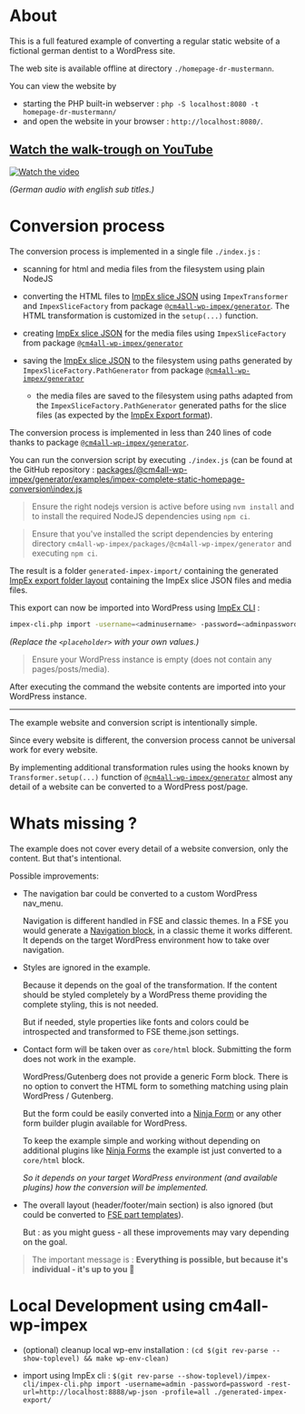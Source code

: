 # About

This is a full featured example of converting a regular static website of a fictional german dentist to a WordPress site.

The web site is available offline at directory `./homepage-dr-mustermann`.

You can view the website by

- starting the PHP built-in webserver : `php -S localhost:8080 -t homepage-dr-mustermann/`
- and open the website in your browser : `http://localhost:8080/`.

## [Watch the walk-trough on YouTube](https://img.youtube.com/vi/pjG69RmULYo/2.jpg)

[![Watch the video](https://img.youtube.com/vi/pjG69RmULYo/2.jpg)](https://www.youtube.com/watch?v=pjG69RmULYo)

_(German audio with english sub titles.)_

# Conversion process

The conversion process is implemented in a single file `./index.js` :

- scanning for html and media files from the filesystem using plain NodeJS

- converting the HTML files to [ImpEx slice JSON](https://ionos-wordpress.github.io/cm4all-wp-impex/migrating-content.html#content-aka-wordpress-postspages) using `ImpexTransformer` and `ImpexSliceFactory` from package [`@cm4all-wp-impex/generator`](https://www.npmjs.com/@cm4all-wp-impex/generator). The HTML transformation is customized in the `setup(...)` function.

- creating [ImpEx slice JSON](https://ionos-wordpress.github.io/cm4all-wp-impex/migrating-content.html#attachments-like-pictures-and-videos) for the media files using `ImpexSliceFactory` from package [`@cm4all-wp-impex/generator`](https://www.npmjs.com/@cm4all-wp-impex/generator)

- saving the [ImpEx slice JSON](https://ionos-wordpress.github.io/cm4all-wp-impex/migrating-content.html#data-files) to the filesystem using paths generated by `ImpexSliceFactory.PathGenerator` from package [`@cm4all-wp-impex/generator`](https://www.npmjs.com/@cm4all-wp-impex/generator)

  - the media files are saved to the filesystem using paths adapted from the `ImpexSliceFactory.PathGenerator` generated paths for the slice files (as expected by the [ImpEx Export format](https://ionos-wordpress.github.io/cm4all-wp-impex/migrating-content.html#attachments-like-pictures-and-videos)).

The conversion process is implemented in less than 240 lines of code thanks to package [`@cm4all-wp-impex/generator`](https://www.npmjs.com/@cm4all-wp-impex/generator).

You can run the conversion script by executing `./index.js` (can be found at the GitHub repository : [packages/@cm4all-wp-impex/generator/examples/impex-complete-static-homepage-conversion\index.js](https://github.com/IONOS-WordPress/cm4all-wp-impex/blob/develop/packages/%40cm4all-wp-impex/generator/examples/impex-complete-static-homepage-conversion/index.js)

> Ensure the right nodejs version is active before using `nvm install` and to install the required NodeJS dependencies using `npm ci`.

> Ensure that you've installed the script dependencies by entering directory `cm4all-wp-impex/packages/@cm4all-wp-impex/generator` and executing `npm ci`.

The result is a folder `generated-impex-import/` containing the generated [ImpEx export folder layout](https://ionos-wordpress.github.io/cm4all-wp-impex/migrating-content.html#preparation) containing the ImpEx slice JSON files and media files.

This export can now be imported into WordPress using [ImpEx CLI](https://ionos-wordpress.github.io/cm4all-wp-impex/impex-cli.html) :

```sh
impex-cli.php import -username=<adminusername> -password=<adminpassword> -rest-url=<your-wordpress-rest-api-endpoint> ./generated-impex-export/
```

_(Replace the `<placeholder>` with your own values.)_

> Ensure your WordPress instance is empty (does not contain any pages/posts/media).

After executing the command the website contents are imported into your WordPress instance.

---

The example website and conversion script is intentionally simple.

Since every website is different, the conversion process cannot be universal work for every website.

By implementing additional transformation rules using the hooks known by `Transformer.setup(...)` function of [`@cm4all-wp-impex/generator`](https://www.npmjs.com/@cm4all-wp-impex/generator) almost any detail of a website can be converted to a WordPress post/page.

# Whats missing ?

The example does not cover every detail of a website conversion, only the content. But that's intentional.

Possible improvements:

- The navigation bar could be converted to a custom WordPress nav_menu.

  Navigation is different handled in FSE and classic themes. In a FSE you would generate a [Navigation block](https://wordpress.org/support/article/navigation-block/), in a classic theme it works different. It depends on the target WordPress environment how to take over navigation.

- Styles are ignored in the example.

  Because it depends on the goal of the transformation. If the content should be styled completely by a WordPress theme providing the complete styling, this is not needed.

  But if needed, style properties like fonts and colors could be introspected and transformed to FSE theme.json settings.

- Contact form will be taken over as `core/html` block. Submitting the form does not work in the example.

  WordPress/Gutenberg does not provide a generic Form block. There is no option to convert the HTML form to something matching using plain WordPress / Gutenberg.

  But the form could be easily converted into a [Ninja Form](https://ninjaforms.com/) or any other form builder plugin available for WordPress.

  To keep the example simple and working without depending on additional plugins like [Ninja Forms](https://ninjaforms.com/) the example ist just converted to a `core/html` block.

  _So it depends on your target WordPress environment (and available plugins) how the conversion will be implemented._

- The overall layout (header/footer/main section) is also ignored (but could be converted to [FSE part templates](https://developer.wordpress.org/themes/block-themes/templates-and-template-parts/)).

  But : as you might guess - all these improvements may vary depending on the goal.

> The important message is : **Everything is possible, but because it's individual - it's up to you 💪**

# Local Development using cm4all-wp-impex

- (optional) cleanup local wp-env installation : `(cd $(git rev-parse --show-toplevel) && make wp-env-clean)`

- import using ImpEx cli : `$(git rev-parse --show-toplevel)/impex-cli/impex-cli.php import -username=admin -password=password -rest-url=http://localhost:8888/wp-json -profile=all ./generated-impex-export/`
